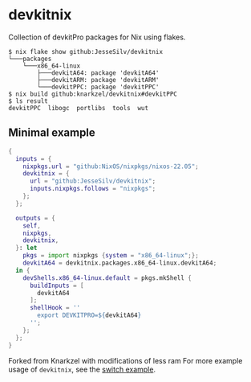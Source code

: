 # devkitnix

Collection of devkitPro packages for Nix using flakes.

```
$ nix flake show github:JesseSilv/devkitnix
└───packages
    └───x86_64-linux
        ├───devkitA64: package 'devkitA64'
        ├───devkitARM: package 'devkitARM'
        └───devkitPPC: package 'devkitPPC'
$ nix build github:knarkzel/devkitnix#devkitPPC
$ ls result
devkitPPC  libogc  portlibs  tools  wut
```

## Minimal example

```nix
{
  inputs = {
    nixpkgs.url = "github:NixOS/nixpkgs/nixos-22.05";
    devkitnix = {
      url = "github:JesseSilv/devkitnix";
      inputs.nixpkgs.follows = "nixpkgs";
    };
  };

  outputs = {
    self,
    nixpkgs,
    devkitnix,
  }: let
    pkgs = import nixpkgs {system = "x86_64-linux";};
    devkitA64 = devkitnix.packages.x86_64-linux.devkitA64;
  in {
    devShells.x86_64-linux.default = pkgs.mkShell {
      buildInputs = [
        devkitA64
      ];
      shellHook = ''
        export DEVKITPRO=${devkitA64}
      '';
    };
  };
}
```
Forked from Knarkzel with modifications of less ram
For more example usage of `devkitnix`, see the [switch example](https://github.com/knarkzel/switch).
